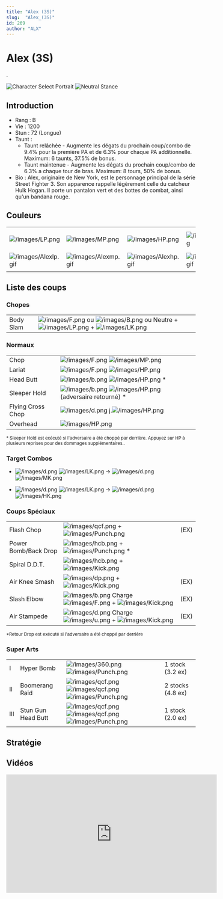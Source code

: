 ```yaml
---
title: "Alex (3S)"
slug:  "Alex_(3S)"
id: 269
author: "ALX"
---
```


# Alex (3S)

.

![Character Select
Portrait](/images/Alex3sport.gif "Character Select Portrait") ![Neutral
Stance](/images/Alex3s-stance.gif "Neutral Stance")

## Introduction

- Rang : B
- Vie : 1200
- Stun : 72 (Longue)
- Taunt :
  - Taunt relâchée - Augmente les dégats du prochain coup/combo de 9.4%
    pour la première PA et de 6.3% pour chaque PA additionnelle.
    Maximum: 6 taunts, 37.5% de bonus.
  - Taunt maintenue - Augmente les dégats du prochain coup/combo de 6.3%
    a chaque tour de bras. Maximum: 8 tours, 50% de bonus.
- Bio : Alex, originaire de New York, est le personnage principal de la
  série Street Fighter 3. Son apparence rappelle légèrement celle du
  catcheur Hulk Hogan. Il porte un pantalon vert et des bottes de
  combat, ainsi qu'un bandana rouge.

## Couleurs

|                                              |                                              |                                              |                                              |                                              |                                              |                                                                                                              |
|----------------------------------------------|----------------------------------------------|----------------------------------------------|----------------------------------------------|----------------------------------------------|----------------------------------------------|--------------------------------------------------------------------------------------------------------------|
| ![](/images/LP.png "/images/LP.png")         | ![](/images/MP.png "/images/MP.png")         | ![](/images/HP.png "/images/HP.png")         | ![](/images/LK.png "/images/LK.png")         | ![](/images/MK.png "/images/MK.png")         | ![](/images/HK.png "/images/HK.png")         | ![](/images/LP.png "/images/LP.png")![](/images/MK.png "/images/MK.png")![](/images/HP.png "/images/HP.png") |
| ![](/images/Alexlp.gif "/images/Alexlp.gif") | ![](/images/Alexmp.gif "/images/Alexmp.gif") | ![](/images/Alexhp.gif "/images/Alexhp.gif") | ![](/images/Alexlk.gif "/images/Alexlk.gif") | ![](/images/Alexmk.gif "/images/Alexmk.gif") | ![](/images/Alexhk.gif "/images/Alexhk.gif") | ![](/images/Alexlpmkhp.gif "/images/Alexlpmkhp.gif")                                                         |
|                                              |                                              |                                              |                                              |                                              |                                              |                                                                                                              |

## Liste des coups

### Chopes

|           |                                                                                                                                                                  |
|-----------|------------------------------------------------------------------------------------------------------------------------------------------------------------------|
| Body Slam | ![](/images/F.png "/images/F.png") ou ![](/images/B.png "/images/B.png") ou Neutre + ![](/images/LP.png "/images/LP.png") + ![](/images/LK.png "/images/LK.png") |

### Normaux

|                   |                                                                                                  |
|-------------------|--------------------------------------------------------------------------------------------------|
| Chop              | ![](/images/F.png "/images/F.png") ![](/images/MP.png "/images/MP.png")                          |
| Lariat            | ![](/images/F.png "/images/F.png") ![](/images/HP.png "/images/HP.png")                          |
| Head Butt         | ![](/images/b.png "/images/b.png") ![](/images/HP.png "/images/HP.png") \*                       |
| Sleeper Hold      | ![](/images/b.png "/images/b.png") ![](/images/HP.png "/images/HP.png") (adversaire retourné) \* |
| Flying Cross Chop | ![](/images/d.png "/images/d.png") j.![](/images/HP.png "/images/HP.png")                        |
| Overhead          | ![](/images/HP.png "/images/HP.png")                                                             |

<sub>\* Sleeper Hold est exécuté si l'adversaire a été choppé par
derrière. Appuyez sur HP à plusieurs reprises pour des dommages
supplémentaires..</sub>

### Target Combos

- ![](/images/d.png "/images/d.png")
  ![](/images/LK.png "/images/LK.png") -\>
  ![](/images/d.png "/images/d.png")
  ![](/images/MK.png "/images/MK.png")

<!-- -->

- ![](/images/d.png "/images/d.png")
  ![](/images/LK.png "/images/LK.png") -\>
  ![](/images/d.png "/images/d.png")
  ![](/images/HK.png "/images/HK.png")

### Coups Spéciaux

|                      |                                                                                                                         |      |
|----------------------|-------------------------------------------------------------------------------------------------------------------------|------|
| Flash Chop           | ![](/images/qcf.png "/images/qcf.png") + ![](/images/Punch.png "/images/Punch.png")                                     | (EX) |
| Power Bomb/Back Drop | ![](/images/hcb.png "/images/hcb.png") + ![](/images/Punch.png "/images/Punch.png") \*                                  |      |
| Spiral D.D.T.        | ![](/images/hcb.png "/images/hcb.png") + ![](/images/Kick.png "/images/Kick.png")                                       |      |
| Air Knee Smash       | ![](/images/dp.png "/images/dp.png") + ![](/images/Kick.png "/images/Kick.png")                                         | (EX) |
| Slash Elbow          | ![](/images/b.png "/images/b.png") Charge ![](/images/F.png "/images/F.png") + ![](/images/Kick.png "/images/Kick.png") | (EX) |
| Air Stampede         | ![](/images/d.png "/images/d.png") Charge ![](/images/u.png "/images/u.png") + ![](/images/Kick.png "/images/Kick.png") | (EX) |

<sub>\*Retour Drop est exécuté si l'adversaire a été choppé par
derrière</sub>

### Super Arts

|     |                    |                                                                                                                         |                   |
|-----|--------------------|-------------------------------------------------------------------------------------------------------------------------|-------------------|
| I   | Hyper Bomb         | ![](/images/360.png "/images/360.png") ![](/images/Punch.png "/images/Punch.png")                                       | 1 stock (3.2 ex)  |
| II  | Boomerang Raid     | ![](/images/qcf.png "/images/qcf.png")![](/images/qcf.png "/images/qcf.png") ![](/images/Punch.png "/images/Punch.png") | 2 stocks (4.8 ex) |
| III | Stun Gun Head Butt | ![](/images/qcf.png "/images/qcf.png")![](/images/qcf.png "/images/qcf.png") ![](/images/Punch.png "/images/Punch.png") | 1 stock (2.0 ex)  |

## Stratégie

## Vidéos

<iframe width='560' height='315' src='https://www.youtube.com/embed/jNDuQkTbsPg' title='YouTube video player' frameborder='0' allow='accelerometer; autoplay; clipboard-write; encrypted-media; gyroscope; picture-in-picture' allowfullscreen></iframe>
